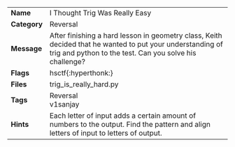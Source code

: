 <table>
  <tr>
    <td><strong>Name</strong></td>
    <td>I Thought Trig Was Really Easy</td>
  </tr>
  <tr>
    <td><strong>Category</strong></td>
    <td>Reversal</td>
  </tr>
  <tr>
    <td><strong>Message</strong></td>
    <td>After finishing a hard lesson in geometry class, Keith decided that he wanted to put your understanding of trig and python to the test. Can you solve his challenge?</td>
  </tr>
  <tr>
    <td><strong>Flags</strong></td>
    <td>hsctf{:hyperthonk:}</td>
  </tr>
  <tr>
    <td><strong>Files</strong></td>
    <td>trig_is_really_hard.py</td>
  </tr>
  <tr>
    <td><strong>Tags</strong></td>
    <td>Reversal<br>v1sanjay</td>
  </tr>
  <tr>
    <td><strong>Hints</strong></td>
    <td>Each letter of input adds a certain amount of numbers to the output. Find the pattern and align letters of input to letters of output.</td>
  </tr>
</table>
